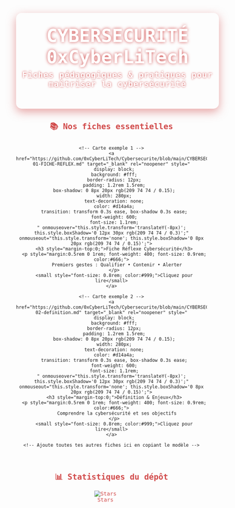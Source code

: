 <div align="center" style="font-family: 'Fira Code', monospace; max-width: 900px; margin:auto;">

<!-- HEADER avec SVG animé en background (via image externe) -->
<div style="
  width: 100%; 
  padding: 2rem 1rem; 
  border-radius: 15px; 
  background: url('https://svgshare.com/i/uLQ.svg') no-repeat center; 
  background-size: cover;
  color: #fff;
  box-shadow: 0 8px 25px rgb(209 74 74 / 0.5);
  margin-bottom: 2rem;
">
  <h1 style="font-size: 3rem; margin:0; font-weight: 900; text-shadow: 0 0 8px #d14a4a;">CYBERSECURITÉ 0xCyberLiTech</h1>
  <p style="font-size: 1.3rem; margin-top: 0.5rem; font-weight: 600; letter-spacing: 0.07em; text-shadow: 0 0 5px #d14a4a;">
    Fiches pédagogiques & pratiques pour maîtriser la cybersécurité
  </p>
</div>

<!-- Section Fiches : cartes modernes -->
<section>
  <h2 style="color:#D14A4A; margin-bottom:1rem;">📚 Nos fiches essentielles</h2>
  <div style="display: flex; flex-wrap: wrap; justify-content: center; gap: 1rem;">

    <!-- Carte exemple 1 -->
    <a href="https://github.com/0xCyberLiTech/Cybersecurite/blob/main/CYBERSECURITE-01-FICHE-REFLEX.md" target="_blank" rel="noopener" style="
      display: block;
      background: #fff;
      border-radius: 12px;
      padding: 1.2rem 1.5rem;
      box-shadow: 0 8px 20px rgb(209 74 74 / 0.15);
      width: 280px;
      text-decoration: none;
      color: #d14a4a;
      transition: transform 0.3s ease, box-shadow 0.3s ease;
      font-weight: 600;
      font-size: 1.1rem;
    " onmouseover="this.style.transform='translateY(-8px)'; this.style.boxShadow='0 12px 30px rgb(209 74 74 / 0.3)';" onmouseout="this.style.transform='none'; this.style.boxShadow='0 8px 20px rgb(209 74 74 / 0.15)';">
      <h3 style="margin-top:0;">Fiche Réflexe Cybersécurité</h3>
      <p style="margin:0.5rem 0 1rem; font-weight: 400; font-size: 0.9rem; color:#666;">
        Premiers gestes : Qualifier • Contenir • Alerter
      </p>
      <small style="font-size: 0.8rem; color:#999;">Cliquez pour lire</small>
    </a>

    <!-- Carte exemple 2 -->
    <a href="https://github.com/0xCyberLiTech/Cybersecurite/blob/main/CYBERSECURITE-02-definition.md" target="_blank" rel="noopener" style="
      display: block;
      background: #fff;
      border-radius: 12px;
      padding: 1.2rem 1.5rem;
      box-shadow: 0 8px 20px rgb(209 74 74 / 0.15);
      width: 280px;
      text-decoration: none;
      color: #d14a4a;
      transition: transform 0.3s ease, box-shadow 0.3s ease;
      font-weight: 600;
      font-size: 1.1rem;
    " onmouseover="this.style.transform='translateY(-8px)'; this.style.boxShadow='0 12px 30px rgb(209 74 74 / 0.3)';" onmouseout="this.style.transform='none'; this.style.boxShadow='0 8px 20px rgb(209 74 74 / 0.15)';">
      <h3 style="margin-top:0;">Définition & Enjeux</h3>
      <p style="margin:0.5rem 0 1rem; font-weight: 400; font-size: 0.9rem; color:#666;">
        Comprendre la cybersécurité et ses objectifs
      </p>
      <small style="font-size: 0.8rem; color:#999;">Cliquez pour lire</small>
    </a>

    <!-- Ajoute toutes tes autres fiches ici en copiant le modèle -->

  </div>
</section>

<!-- Section Stats -->
<section style="margin-top:3rem;">
  <h2 style="color:#D14A4A; margin-bottom:1rem;">📊 Statistiques du dépôt</h2>

  <div style="display: flex; justify-content: center; gap: 2rem; flex-wrap: wrap;">
    <a href="https://github.com/0xCyberLiTech/Cybersecurite/stargazers" target="_blank" rel="noopener" style="text-align:center; color:#d14a4a; text-decoration:none;">
      <img src="https://img.shields.io/github/stars/0xCyberLiTech/Cybersecurite?style=flat-square&label=Stars" alt="Stars" />
      <div>Stars</div>
    </a>
    <a href="https://github.com/0xCyberLiTech/Cybersecurite/network/members" target="_blank" rel="noopener" style="text-align:center; color:#d14a4a; text-decoration:none;">
      <img src="https://img.shields.io/github/forks/0xCyberLiTech/Cybersecurite?style=flat-square&label=Forks" alt
